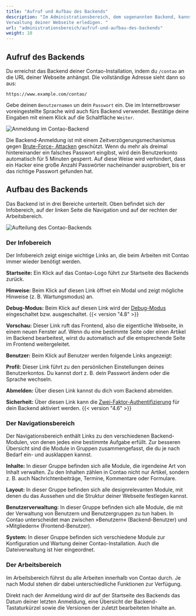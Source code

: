```yaml
---
title: "Aufruf und Aufbau des Backends"
description: "Im Administrationsbereich, dem sogenannten Backend, kannst du alle Arbeiten im Zusammenhang mit der 
Verwaltung deiner Webseite erledigen. "
url: "administrationsbereich/aufruf-und-aufbau-des-backends"
weight: 10
---
```



## Aufruf des Backends

Du erreichst das Backend deiner Contao-Installation, indem du `/contao` an die URL deiner Webseite anhängst. Die 
vollständige Adresse sieht dann so aus:

`https://www.example.com/contao/`

Gebe deinen `Benutzernamen` un dein `Passwort` ein. Die im Internetbrowser voreingestellte Sprache wird auch fürs
Backend verwendet. Bestätige deine Eingaben mit einem Klick auf die Schaltfläche `Weiter`. 

![Anmeldung im Contao-Backend](/de/backend/images/de/contao-backend-anmeldung.png)

Die Backend-Anmeldung ist mit einem Zeitverzögerungsmechanismus gegen [Brute-Force-
Attacken](https://de.wikipedia.org/wiki/Brute-Force-Methode) geschützt. Wenn du mehr als dreimal hintereinander ein
falsches Passwort eingibst, wird dein Benutzerkonto automatisch für 5 Minuten gesperrt. Auf diese Weise wird
verhindert, dass ein Hacker eine große Anzahl Passwörter nacheinander ausprobiert, bis er das richtige Passwort
gefunden hat.


## Aufbau des Backends

Das Backend ist in drei Bereiche unterteilt. Oben befindet sich der Infobereich, auf der linken Seite die Navigation und
auf der rechten der Arbeitsbereich.

![Aufteilung des Contao-Backends](/de/backend/images/de/contao-backend-aufteilung.png)


### Der Infobereich

Der Infobereich zeigt einige wichtige Links an, die beim Arbeiten mit Contao immer wieder benötigt werden.

**Startseite:** Ein Klick auf das Contao-Logo führt zur Startseite des Backends zurück.

**Hinweise:** Beim Klick auf diesen Link öffnet ein Modal und zeigt mögliche Hinweise (z. B. Wartungsmodus) an.

**Debug-Modus:** Beim Klick auf diesen Link wird der [Debug-Modus](../../system/debug-mode/) eingeschaltet bzw. ausgeschaltet.
{{< version "4.8" >}}

**Vorschau:** Dieser Link ruft das Frontend, also die eigentliche Webseite, in einem neuen Fenster auf. Wenn du eine
bestimmte Seite oder einen Artikel im Backend bearbeitest, wirst du automatisch auf die entsprechende Seite im Frontend
weitergeleitet.

**Benutzer:** Beim Klick auf Benutzer werden folgende Links angezeigt:

**Profil:** Dieser Link führt zu den persönlichen Einstellungen deines Benutzerkontos. Du kannst dort z. B. dein
Passwort ändern oder die Sprache wechseln.

**Abmelden:** Über diesen Link kannst du dich vom Backend abmelden.

**Sicherheit:** Über diesen Link kann die 
[Zwei-Faktor-Authentifizierung](https://de.wikipedia.org/wiki/Zwei-Faktor-Authentisierung) für dein Backend aktiviert 
werden.
{{< version "4.6" >}}


### Der Navigationsbereich

Der Navigationsbereich enthält Links zu den verschiedenen Backend-Modulen, von denen jedes eine bestimmte Aufgabe
erfüllt. Zur besseren Übersicht sind die Module in Gruppen zusammengefasst, die du je nach Bedarf ein- und ausklappen
kannst.

**Inhalte:** In dieser Gruppe befinden sich alle Module, die irgendeine Art von Inhalt verwalten. Zu den Inhalten zählen
in Contao nicht nur Artikel, sondern z. B. auch Nachrichtenbeiträge, Termine, Kommentare oder Formulare.

**Layout:** In dieser Gruppe befinden sich alle designrelevanten Module, mit denen du das Aussehen und die Struktur
deiner Webseite festlegen kannst.

**Benutzerverwaltung:** In dieser Gruppe befinden sich alle Module, die mit der Verwaltung von Benutzern und
Benutzergruppen zu tun haben. In Contao unterscheidet man zwischen »Benutzern« (Backend-Benutzer) und »Mitgliedern«
(Frontend-Benutzer).

**System:** In dieser Gruppe befinden sich verschiedene Module zur Konfiguration und Wartung deiner Contao-Installation.
Auch die Dateiverwaltung ist hier eingeordnet.


### Der Arbeitsbereich

Im Arbeitsbereich führst du alle Arbeiten innerhalb von Contao durch. Je nach Modul stehen dir dabei unterschiedliche
Funktionen zur Verfügung.

Direkt nach der Anmeldung wird dir auf der Startseite des Backends das Datum deiner letzten Anmeldung, eine Übersicht
der Backend-Tastaturkürzel sowie die Versionen der zuletzt bearbeiteten Inhalte an.
